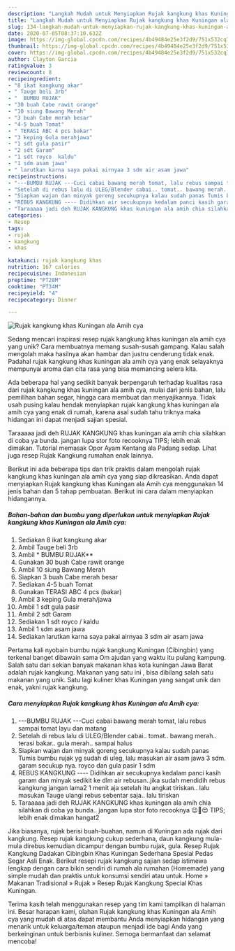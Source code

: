 ```yaml
---
description: "Langkah Mudah untuk Menyiapkan Rujak kangkung khas Kuningan ala Amih cya Anti Gagal"
title: "Langkah Mudah untuk Menyiapkan Rujak kangkung khas Kuningan ala Amih cya Anti Gagal"
slug: 134-langkah-mudah-untuk-menyiapkan-rujak-kangkung-khas-kuningan-ala-amih-cya-anti-gagal
date: 2020-07-05T08:37:10.632Z
image: https://img-global.cpcdn.com/recipes/4b49484e25e3f2d9/751x532cq70/rujak-kangkung-khas-kuningan-ala-amih-cya-foto-resep-utama.jpg
thumbnail: https://img-global.cpcdn.com/recipes/4b49484e25e3f2d9/751x532cq70/rujak-kangkung-khas-kuningan-ala-amih-cya-foto-resep-utama.jpg
cover: https://img-global.cpcdn.com/recipes/4b49484e25e3f2d9/751x532cq70/rujak-kangkung-khas-kuningan-ala-amih-cya-foto-resep-utama.jpg
author: Clayton Garcia
ratingvalue: 3
reviewcount: 8
recipeingredient:
- "8 ikat kangkung akar"
- " Tauge beli 3rb"
- "  BUMBU RUJAK"
- "30 buah Cabe rawit orange"
- "10 siung Bawang Merah"
- "3 buah Cabe merah besar"
- "4-5 buah Tomat"
- " TERASI ABC 4 pcs bakar"
- "3 keping Gula merahjawa"
- "1 sdt gula pasir"
- "2 sdt Garam"
- "1 sdt royco  kaldu"
- "1 sdm asam jawa"
- " larutkan karna saya pakai airnyaa 3 sdm air asam jawa"
recipeinstructions:
- "---BUMBU RUJAK ---Cuci cabai bawang merah tomat, lalu rebus sampai tomat layu dan matang"
- "Setelah di rebus lalu di ULEG/Blender cabai.. tomat.. bawang merah.. terasi bakar.. gula merah.. sampai halus"
- "Siapkan wajan dan minyak goreng secukupnya kalau sudah panas Tumis bumbu rujak yg sudah di uleg, lalu masukan air asam jawa 3 sdm. garam secukup nya. royco dan gula pasir 1 sdm"
- "REBUS KANGKUNG ---- Didihkan air secukupnya kedalam panci kasih garam dan minyak sedikit ke dlm air rebusan..jika sudah mendidih rebus kangkung jangan lama2 1 menit aja setelah itu angkat tiriskan.. lalu masukan Tauge ulangi rebus sebentar saja.. lalu tiriskan"
- "Taraaaaa jadi deh RUJAK KANGKUNG khas kuningan ala amih chia silahkan di coba ya bunda.. jangan lupa stor foto recooknya 😉🤩😍 TIPS; lebih enak dimakan hangat2"
categories:
- Resep
tags:
- rujak
- kangkung
- khas

katakunci: rujak kangkung khas 
nutrition: 167 calories
recipecuisine: Indonesian
preptime: "PT28M"
cooktime: "PT34M"
recipeyield: "4"
recipecategory: Dinner

---
```



![Rujak kangkung khas Kuningan ala Amih cya](https://img-global.cpcdn.com/recipes/4b49484e25e3f2d9/751x532cq70/rujak-kangkung-khas-kuningan-ala-amih-cya-foto-resep-utama.jpg)

Sedang mencari inspirasi resep rujak kangkung khas kuningan ala amih cya yang unik? Cara membuatnya memang susah-susah gampang. Kalau salah mengolah maka hasilnya akan hambar dan justru cenderung tidak enak. Padahal rujak kangkung khas kuningan ala amih cya yang enak selayaknya mempunyai aroma dan cita rasa yang bisa memancing selera kita.

Ada beberapa hal yang sedikit banyak berpengaruh terhadap kualitas rasa dari rujak kangkung khas kuningan ala amih cya, mulai dari jenis bahan, lalu pemilihan bahan segar, hingga cara membuat dan menyajikannya. Tidak usah pusing kalau hendak menyiapkan rujak kangkung khas kuningan ala amih cya yang enak di rumah, karena asal sudah tahu triknya maka hidangan ini dapat menjadi sajian spesial.

Taraaaaa jadi deh RUJAK KANGKUNG khas kuningan ala amih chia silahkan di coba ya bunda. jangan lupa stor foto recooknya TIPS; lebih enak dimakan. Tutorial memasak Opor Ayam Kentang ala Padang sedap. Lihat juga resep Rujak Kangkung rumahan enak lainnya.


Berikut ini ada beberapa tips dan trik praktis dalam mengolah rujak kangkung khas kuningan ala amih cya yang siap dikreasikan. Anda dapat menyiapkan Rujak kangkung khas Kuningan ala Amih cya menggunakan 14 jenis bahan dan 5 tahap pembuatan. Berikut ini cara dalam menyiapkan hidangannya.

<!--inarticleads1-->

##### Bahan-bahan dan bumbu yang diperlukan untuk menyiapkan Rujak kangkung khas Kuningan ala Amih cya:

1. Sediakan 8 ikat kangkung akar
1. Ambil  Tauge beli 3rb
1. Ambil  * BUMBU RUJAK**
1. Gunakan 30 buah Cabe rawit orange
1. Ambil 10 siung Bawang Merah
1. Siapkan 3 buah Cabe merah besar
1. Sediakan 4-5 buah Tomat
1. Gunakan  TERASI ABC 4 pcs (bakar)
1. Ambil 3 keping Gula merah/jawa
1. Ambil 1 sdt gula pasir
1. Ambil 2 sdt Garam
1. Sediakan 1 sdt royco / kaldu
1. Ambil 1 sdm asam jawa
1. Sediakan  larutkan karna saya pakai airnyaa 3 sdm air asam jawa


Pertama kali nyobain bumbu rujak kangkung Kuningan (Cibingbin) yang terkenal banget dibawain sama Om ajudan yang waktu itu pulang kampung. Salah satu dari sekian banyak makanan khas kota kuningan Jawa Barat adalah rujak kangkung. Makanan yang satu ini , bisa dibilang salah satu makanan yang unik. Satu lagi kuliner khas Kuningan yang sangat unik dan enak, yakni rujak kangkung. 

<!--inarticleads2-->

##### Cara menyiapkan Rujak kangkung khas Kuningan ala Amih cya:

1. ---BUMBU RUJAK ---Cuci cabai bawang merah tomat, lalu rebus sampai tomat layu dan matang
1. Setelah di rebus lalu di ULEG/Blender cabai.. tomat.. bawang merah.. terasi bakar.. gula merah.. sampai halus
1. Siapkan wajan dan minyak goreng secukupnya kalau sudah panas Tumis bumbu rujak yg sudah di uleg, lalu masukan air asam jawa 3 sdm. garam secukup nya. royco dan gula pasir 1 sdm
1. REBUS KANGKUNG ---- Didihkan air secukupnya kedalam panci kasih garam dan minyak sedikit ke dlm air rebusan..jika sudah mendidih rebus kangkung jangan lama2 1 menit aja setelah itu angkat tiriskan.. lalu masukan Tauge ulangi rebus sebentar saja.. lalu tiriskan
1. Taraaaaa jadi deh RUJAK KANGKUNG khas kuningan ala amih chia silahkan di coba ya bunda.. jangan lupa stor foto recooknya 😉🤩😍 TIPS; lebih enak dimakan hangat2


Jika biasanya, rujak berisi buah-buahan, namun di Kuningan ada rujak dari kangkung. Resep rujak kangkung cukup sederhana, daun kangkung mula-mula direbus kemudian dicampur dengan bumbu rujak, gula. Resep Rujak Kangkung Dadakan Cibingbin Khas Kuningan Sederhana Spesial Pedas Segar Asli Enak. Berikut resepi rujak kangkung sajian sedap istimewa lengkap dengan cara bikin sendiri di rumah ala rumahan (Homemade) yang simple mudah dan praktis untuk konsumsi sendiri atau untuk. Home » Makanan Tradisional » Rujak » Resep Rujak Kangkung Special Khas Kuningan. 

Terima kasih telah menggunakan resep yang tim kami tampilkan di halaman ini. Besar harapan kami, olahan Rujak kangkung khas Kuningan ala Amih cya yang mudah di atas dapat membantu Anda menyiapkan hidangan yang menarik untuk keluarga/teman ataupun menjadi ide bagi Anda yang berkeinginan untuk berbisnis kuliner. Semoga bermanfaat dan selamat mencoba!

